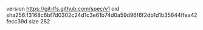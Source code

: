 version https://git-lfs.github.com/spec/v1
oid sha256:f3168c6bf7d0302c24d1c3e61b74d0a59d96f6f2db1d1b35644ffea42fecc39d
size 282
